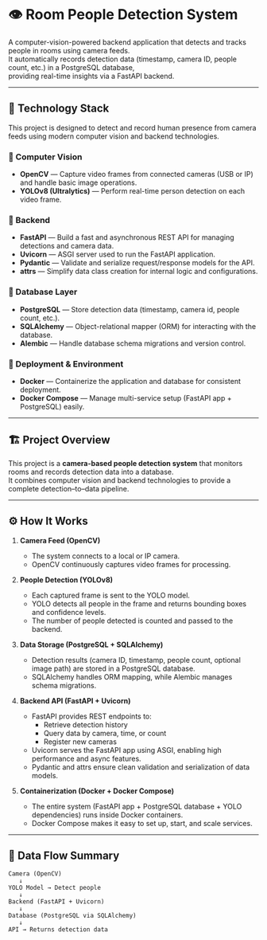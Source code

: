 # 👁️ Room People Detection System

A computer-vision-powered backend application that detects and tracks people in rooms using camera feeds.  
It automatically records detection data (timestamp, camera ID, people count, etc.) in a PostgreSQL database,  
providing real-time insights via a FastAPI backend.

---

## 🧠 Technology Stack

This project is designed to detect and record human presence from camera feeds using modern computer vision and backend technologies.

### 🔹 Computer Vision
- **OpenCV** — Capture video frames from connected cameras (USB or IP) and handle basic image operations.  
- **YOLOv8 (Ultralytics)** — Perform real-time person detection on each video frame.

### 🔹 Backend
- **FastAPI** — Build a fast and asynchronous REST API for managing detections and camera data.  
- **Uvicorn** — ASGI server used to run the FastAPI application.  
- **Pydantic** — Validate and serialize request/response models for the API.  
- **attrs** — Simplify data class creation for internal logic and configurations.

### 🔹 Database Layer
- **PostgreSQL** — Store detection data (timestamp, camera id, people count, etc.).  
- **SQLAlchemy** — Object-relational mapper (ORM) for interacting with the database.  
- **Alembic** — Handle database schema migrations and version control.

### 🔹 Deployment & Environment
- **Docker** — Containerize the application and database for consistent deployment.  
- **Docker Compose** — Manage multi-service setup (FastAPI app + PostgreSQL) easily.

---

## 🏗️ Project Overview

This project is a **camera-based people detection system** that monitors rooms and records detection data into a database.  
It combines computer vision and backend technologies to provide a complete detection–to–data pipeline.

---

## ⚙️ How It Works

1. **Camera Feed (OpenCV)**  
   - The system connects to a local or IP camera.  
   - OpenCV continuously captures video frames for processing.

2. **People Detection (YOLOv8)**  
   - Each captured frame is sent to the YOLO model.  
   - YOLO detects all people in the frame and returns bounding boxes and confidence levels.  
   - The number of people detected is counted and passed to the backend.

3. **Data Storage (PostgreSQL + SQLAlchemy)**  
   - Detection results (camera ID, timestamp, people count, optional image path) are stored in a PostgreSQL database.  
   - SQLAlchemy handles ORM mapping, while Alembic manages schema migrations.

4. **Backend API (FastAPI + Uvicorn)**  
   - FastAPI provides REST endpoints to:
     - Retrieve detection history  
     - Query data by camera, time, or count  
     - Register new cameras  
   - Uvicorn serves the FastAPI app using ASGI, enabling high performance and async features.  
   - Pydantic and attrs ensure clean validation and serialization of data models.

5. **Containerization (Docker + Docker Compose)**  
   - The entire system (FastAPI app + PostgreSQL database + YOLO dependencies) runs inside Docker containers.  
   - Docker Compose makes it easy to set up, start, and scale services.

---

## 🔁 Data Flow Summary

```text
Camera (OpenCV)
   ↓
YOLO Model → Detect people
   ↓
Backend (FastAPI + Uvicorn)
   ↓
Database (PostgreSQL via SQLAlchemy)
   ↓
API → Returns detection data
